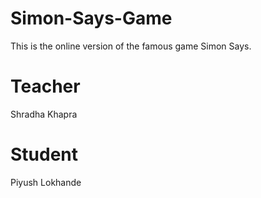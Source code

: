 # Simon-Says-Game
This is the online version of the famous game Simon Says.

# Teacher
Shradha Khapra

# Student
Piyush Lokhande